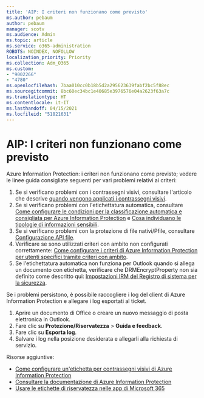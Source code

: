 ```yaml
---
title: 'AIP: I criteri non funzionano come previsto'
ms.author: pebaum
author: pebaum
manager: scotv
ms.audience: Admin
ms.topic: article
ms.service: o365-administration
ROBOTS: NOINDEX, NOFOLLOW
localization_priority: Priority
ms.collection: Adm_O365
ms.custom:
- "9002266"
- "4780"
ms.openlocfilehash: 7baa010cc0b18b5d2a295623639fabf2bc5f88ec
ms.sourcegitcommit: 8bc60ec34bc1e40685e3976576e04a2623f63a7c
ms.translationtype: HT
ms.contentlocale: it-IT
ms.lasthandoff: 04/15/2021
ms.locfileid: "51821631"
---
```

# <a name="aip-policies-not-behaving-as-expected"></a>AIP: I criteri non funzionano come previsto

Azure Information Protection: i criteri non funzionano come previsto; vedere le linee guida consigliate seguenti per vari problemi relativi ai criteri:

1. Se si verificano problemi con i contrassegni visivi, consultare l'articolo che descrive [quando vengono applicati i contrassegni visivi](https://docs.microsoft.com/azure/information-protection/configure-policy-markings#when-visual-markings-are-applied).
2. Se si verificano problemi con l'etichettatura automatica, consultare [Come configurare le condizioni per la classificazione automatica e consigliata per Azure Information Protection](https://docs.microsoft.com/azure/information-protection/configure-policy-classification) e [Cosa individuano le tipologie di informazioni sensibili](https://docs.microsoft.com/microsoft-365/compliance/sensitive-information-type-entity-definitions).
3. Se si verificano problemi con la protezione di file nativi/Pfile, consultare [Configurazione API file](https://docs.microsoft.com/azure/information-protection/develop/file-api-configuration).
4. Verificare se sono utilizzati criteri con ambito non configurati correttamente: [Come configurare i criteri di Azure Information Protection per utenti specifici tramite criteri con ambito](https://docs.microsoft.com/azure/information-protection/configure-policy-scope).
5. Se l'etichettatura automatica non funziona per Outlook quando si allega un documento con etichetta, verificare che DRMEncryptProperty non sia definito come descritto qui: [Impostazioni IRM del Registro di sistema per la sicurezza](https://docs.microsoft.com/deployoffice/security/protect-sensitive-messages-and-documents-by-using-irm-in-office#office-2016-irm-registry-key-options).

Se i problemi persistono, è possibile raccogliere i log del client di Azure Information Protection e allegare i log esportati al ticket.

1. Aprire un documento di Office o creare un nuovo messaggio di posta elettronica in Outlook.
2. Fare clic su **Protezione/Riservatezza** > **Guida e feedback**.
3. Fare clic su **Esporta log**.
4. Salvare i log nella posizione desiderata e allegarli alla richiesta di servizio.

Risorse aggiuntive:

- [Come configurare un'etichetta per contrassegni visivi di Azure Information Protection](https://docs.microsoft.com/azure/information-protection/configure-policy-markings)
- [Consultare la documentazione di Azure Information Protection](https://docs.microsoft.com/azure/information-protection/what-is-information-protection)
- [Usare le etichette di riservatezza nelle app di Microsoft 365](https://docs.microsoft.com/microsoft-365/compliance/sensitivity-labels-office-apps)

